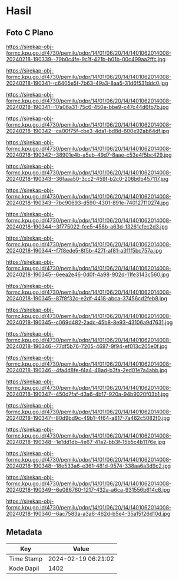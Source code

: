# Hasil

## Foto C Plano

https://sirekap-obj-formc.kpu.go.id/4730/pemilu/pdpr/14/01/06/20/14/1401062014008-20240218-190339--79b0c4fe-9c1f-421b-b01b-00c499aa2ffc.jpg

https://sirekap-obj-formc.kpu.go.id/4730/pemilu/pdpr/14/01/06/20/14/1401062014008-20240218-190341--c6405e5f-7b63-49a3-8aa5-31d6f531ddc0.jpg

https://sirekap-obj-formc.kpu.go.id/4730/pemilu/pdpr/14/01/06/20/14/1401062014008-20240218-190341--17a06a31-75c6-450e-bbe9-c47c44d6fb7b.jpg

https://sirekap-obj-formc.kpu.go.id/4730/pemilu/pdpr/14/01/06/20/14/1401062014008-20240218-190342--ca00f75f-cbe3-4da1-bd8d-600e92ab64df.jpg

https://sirekap-obj-formc.kpu.go.id/4730/pemilu/pdpr/14/01/06/20/14/1401062014008-20240218-190342--38901e4b-a5eb-49d7-8aae-c53e4f5bc429.jpg

https://sirekap-obj-formc.kpu.go.id/4730/pemilu/pdpr/14/01/06/20/14/1401062014008-20240218-190343--36faaa50-3cc2-459f-b2c0-206b6b457117.jpg

https://sirekap-obj-formc.kpu.go.id/4730/pemilu/pdpr/14/01/06/20/14/1401062014008-20240218-190343--7bc90693-d590-4301-891e-740127f10274.jpg

https://sirekap-obj-formc.kpu.go.id/4730/pemilu/pdpr/14/01/06/20/14/1401062014008-20240218-190344--3f775022-fce5-458b-a63d-13261cfec2d3.jpg

https://sirekap-obj-formc.kpu.go.id/4730/pemilu/pdpr/14/01/06/20/14/1401062014008-20240218-190344--f7f8ede5-8f5b-427f-af81-a3f1f5bc757a.jpg

https://sirekap-obj-formc.kpu.go.id/4730/pemilu/pdpr/14/01/06/20/14/1401062014008-20240218-190345--6eea2e46-0d0f-4a98-902d-11fe3143c560.jpg

https://sirekap-obj-formc.kpu.go.id/4730/pemilu/pdpr/14/01/06/20/14/1401062014008-20240218-190345--87f8f32c-e2df-4418-abca-37456cd2feb8.jpg

https://sirekap-obj-formc.kpu.go.id/4730/pemilu/pdpr/14/01/06/20/14/1401062014008-20240218-190345--c069d482-2adc-45b8-8e93-43106a9d7631.jpg

https://sirekap-obj-formc.kpu.go.id/4730/pemilu/pdpr/14/01/06/20/14/1401062014008-20240218-190346--77df5b76-7205-4697-9f94-ef013c205e0f.jpg

https://sirekap-obj-formc.kpu.go.id/4730/pemilu/pdpr/14/01/06/20/14/1401062014008-20240218-190346--4fa4d8fe-f4a4-48ad-b3fa-2ed01e7a4abb.jpg

https://sirekap-obj-formc.kpu.go.id/4730/pemilu/pdpr/14/01/06/20/14/1401062014008-20240218-190347--450d7faf-d3a6-4b17-920a-94b9020f03b1.jpg

https://sirekap-obj-formc.kpu.go.id/4730/pemilu/pdpr/14/01/06/20/14/1401062014008-20240218-190347--80d9bd9c-49b1-4f64-a817-7a462c5082f0.jpg

https://sirekap-obj-formc.kpu.go.id/4730/pemilu/pdpr/14/01/06/20/14/1401062014008-20240218-190348--1e1dd1db-4e67-41a2-bb3f-15b5c4b1176e.jpg

https://sirekap-obj-formc.kpu.go.id/4730/pemilu/pdpr/14/01/06/20/14/1401062014008-20240218-190348--18e533a6-e361-481d-9574-338aa6a3d9c2.jpg

https://sirekap-obj-formc.kpu.go.id/4730/pemilu/pdpr/14/01/06/20/14/1401062014008-20240218-190349--6e086760-1217-432a-a6ca-931556b614c6.jpg

https://sirekap-obj-formc.kpu.go.id/4730/pemilu/pdpr/14/01/06/20/14/1401062014008-20240218-190340--6ac7583a-a3a6-462d-b5e4-35a15f26d10d.jpg


## Metadata

| Key        | Value               |
| ---------- | ------------------- |
| Time Stamp | 2024-02-19 06:21:02 |
| Kode Dapil | 1402                |



